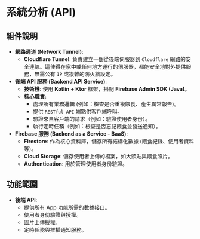 # 系統分析 (API)

## 組件說明

*   **網路通道 (Network Tunnel)**:
    *   **Cloudflare Tunnel**: 負責建立一個從後端伺服器到 `Cloudflare` 網路的安全連線。這使得在家中或任何地方運行的伺服器，都能安全地對外提供服務，無需公有 `IP` 或複雜的防火牆設定。
*   **後端 API 服務 (Backend API Service)**:
    *   **技術棧**: 使用 **Kotlin + Ktor** 框架，搭配 **Firebase Admin SDK (Java)**。
    *   **核心職責**:
        *   處理所有業務邏輯 (例如：檢查是否重複餵食、產生異常報告)。
        *   提供 `RESTful API` 端點供客戶端呼叫。
        *   驗證來自客戶端的請求（例如：驗證使用者身份）。
        *   執行定時任務（例如：檢查是否忘記餵食並發送通知）。
*   **Firebase 服務 (Backend as a Service - BaaS)**:
    *   **Firestore**: 作為核心資料庫，儲存所有結構化數據 (餵食紀錄、使用者資料等)。
    *   **Cloud Storage**: 儲存使用者上傳的檔案，如大頭貼與餵食照片。
    *   **Authentication**: 用於管理使用者身份驗證。

## 功能範圍

*   **後端 API**:
    *   提供所有 App 功能所需的數據接口。
    *   使用者身份驗證與授權。
    *   圖片上傳授權。
    *   定時任務與推播通知服務。
